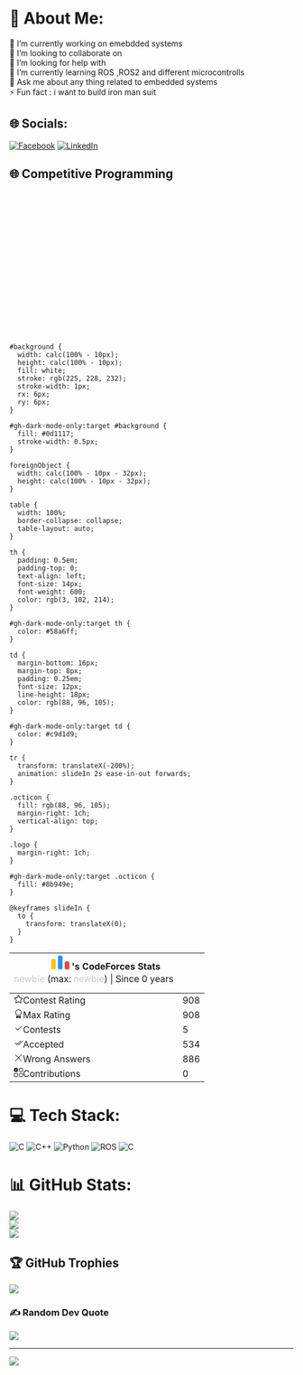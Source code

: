 # 💫 About Me:
🔭 I’m currently working on emebdded systems<br>👯 I’m looking to collaborate on <br>🤝 I’m looking for help with<br>🌱 I’m currently learning ROS ,ROS2 and different microcontrolls<br>💬 Ask me about any thing related to embedded systems <br>⚡ Fun fact : i want to build iron man suit 


## 🌐 Socials:
[![Facebook](https://img.shields.io/badge/Facebook-%231877F2.svg?logo=Facebook&logoColor=white)](https://facebook.com/https://www.facebook.com/ahmed.chammam.73) [![LinkedIn](https://img.shields.io/badge/LinkedIn-%230077B5.svg?logo=linkedin&logoColor=white)](https://linkedin.com/in/https://www.linkedin.com/in/ahmedfourat/)

## 🌐 Competitive Programming</b>

<svg id="gh-dark-mode-only" width="360" height="255" xmlns="http://www.w3.org/2000/svg">
  <style>
    svg {
      font-family: -apple-system, BlinkMacSystemFont, Segoe UI, Helvetica, Arial, sans-serif, Apple Color Emoji, Segoe UI Emoji;
      font-size: 14px;
      line-height: 21px;
    }

    #background {
      width: calc(100% - 10px);
      height: calc(100% - 10px);
      fill: white;
      stroke: rgb(225, 228, 232);
      stroke-width: 1px;
      rx: 6px;
      ry: 6px;
    }

    #gh-dark-mode-only:target #background {
      fill: #0d1117;
      stroke-width: 0.5px;
    }

    foreignObject {
      width: calc(100% - 10px - 32px);
      height: calc(100% - 10px - 32px);
    }

    table {
      width: 100%;
      border-collapse: collapse;
      table-layout: auto;
    }

    th {
      padding: 0.5em;
      padding-top: 0;
      text-align: left;
      font-size: 14px;
      font-weight: 600;
      color: rgb(3, 102, 214);
    }

    #gh-dark-mode-only:target th {
      color: #58a6ff;
    }

    td {
      margin-bottom: 16px;
      margin-top: 8px;
      padding: 0.25em;
      font-size: 12px;
      line-height: 18px;
      color: rgb(88, 96, 105);
    }

    #gh-dark-mode-only:target td {
      color: #c9d1d9;
    }

    tr {
      transform: translateX(-200%);
      animation: slideIn 2s ease-in-out forwards;
    }

    .octicon {
      fill: rgb(88, 96, 105);
      margin-right: 1ch;
      vertical-align: top;
    }

    .logo {
      margin-right: 1ch;
    }

    #gh-dark-mode-only:target .octicon {
      fill: #8b949e;
    }

    @keyframes slideIn {
      to {
        transform: translateX(0);
      }
    }
  </style>
  <g>
    <rect x="5" y="5" id="background" />
    <g>
      <foreignObject x="21" y="21" width="318" height="200">
        <div xmlns="http://www.w3.org/1999/xhtml">
          <table>
            <thead>
              <tr style="transform: translateX(0);">
                <th colspan="2" style="padding-bottom: 0; padding-left: 4px;">
                  <svg class="logo" width="32" height="25" viewBox="0 0 32 25" fill="none" xmlns="http://www.w3.org/2000/svg">
                    <rect y="6" width="8" height="18.125" rx="2" fill="#FFC107" />
                    <rect x="24" y="10.125" width="8" height="14" rx="2" fill="#F44336" />
                    <rect x="12" width="8" height="24.125" rx="2" fill="#2196F3" />
                  </svg>  's CodeForces Stats
                </th>
              </tr>
              <tr>
                <td style="padding-bottom: 15px">
                   <span style="color: #cec8c1">newbie </span> (max: <span style="color: #cec8c1">newbie</span>) | Since 0 years
                </td>
              </tr>
            </thead>
            <tbody>
              <tr>
                <td>
                  <svg xmlns="http://www.w3.org/2000/svg" width="16" height="16" fill="currentColor" class="octicon bi bi-star" viewBox="0 0 16 16">
                    <path fill-rule="evenodd" d="M2.866 14.85c-.078.444.36.791.746.593l4.39-2.256 4.389 2.256c.386.198.824-.149.746-.592l-.83-4.73 3.522-3.356c.33-.314.16-.888-.282-.95l-4.898-.696L8.465.792a.513.513 0 0 0-.927 0L5.354 5.12l-4.898.696c-.441.062-.612.636-.283.95l3.523 3.356-.83 4.73zm4.905-2.767-3.686 1.894.694-3.957a.565.565 0 0 0-.163-.505L1.71 6.745l4.052-.576a.525.525 0 0 0 .393-.288L8 2.223l1.847 3.658a.525.525 0 0 0 .393.288l4.052.575-2.906 2.77a.565.565 0 0 0-.163.506l.694 3.957-3.686-1.894a.503.503 0 0 0-.461 0z" />
                  </svg>Contest Rating
                </td>
                <td>908</td>
              </tr>
              <tr style="animation-delay: 150ms">
                <td>
                  <svg class="octicon bi bi-award" xmlns="http://www.w3.org/2000/svg" width="16" height="16" fill="currentColor" viewBox="0 0 16 16">
                    <path fill-rule="evenodd" d="M9.669.864 8 0 6.331.864l-1.858.282-.842 1.68-1.337 1.32L2.6 6l-.306 1.854 1.337 1.32.842 1.68 1.858.282L8 12l1.669-.864 1.858-.282.842-1.68 1.337-1.32L13.4 6l.306-1.854-1.337-1.32-.842-1.68L9.669.864zm1.196 1.193.684 1.365 1.086 1.072L12.387 6l.248 1.506-1.086 1.072-.684 1.365-1.51.229L8 10.874l-1.355-.702-1.51-.229-.684-1.365-1.086-1.072L3.614 6l-.25-1.506 1.087-1.072.684-1.365 1.51-.229L8 1.126l1.356.702 1.509.229z" />
                    <path d="M4 11.794V16l4-1 4 1v-4.206l-2.018.306L8 13.126 6.018 12.1 4 11.794z" />
                  </svg>Max Rating
                </td>
                <td>908</td>
              </tr>
              <tr style="animation-delay: 450ms">
                <td>
                  <svg xmlns="http://www.w3.org/2000/svg" width="16" height="16" fill="currentColor" class="octicon bi bi-check2 octicon" viewBox="0 0 16 16">
                    <path d="M13.854 3.646a.5.5 0 0 1 0 .708l-7 7a.5.5 0 0 1-.708 0l-3.5-3.5a.5.5 0 1 1 .708-.708L6.5 10.293l6.646-6.647a.5.5 0 0 1 .708 0z" />
                  </svg>Contests
                </td>
                <td> 5</td>
              </tr>
              <tr style="animation-delay: 600ms">
                <td>
                  <svg xmlns="http://www.w3.org/2000/svg" width="16" height="16" fill="currentColor" class="bi bi-check2-all octicon" viewBox="0 0 16 16">
                    <path d="M12.354 4.354a.5.5 0 0 0-.708-.708L5 10.293 1.854 7.146a.5.5 0 1 0-.708.708l3.5 3.5a.5.5 0 0 0 .708 0l7-7zm-4.208 7-.896-.897.707-.707.543.543 6.646-6.647a.5.5 0 0 1 .708.708l-7 7a.5.5 0 0 1-.708 0z" />
                    <path d="m5.354 7.146.896.897-.707.707-.897-.896a.5.5 0 1 1 .708-.708z" />
                  </svg>Accepted
                </td>
                <td>534</td>
              </tr>
              <tr style="animation-delay: 750ms">
                <td>
                  <svg xmlns="http://www.w3.org/2000/svg" width="16" height="16" fill="currentColor" class="bi bi-x-lg octicon" viewBox="0 0 16 16">
                    <path d="M2.146 2.854a.5.5 0 1 1 .708-.708L8 7.293l5.146-5.147a.5.5 0 0 1 .708.708L8.707 8l5.147 5.146a.5.5 0 0 1-.708.708L8 8.707l-5.146 5.147a.5.5 0 0 1-.708-.708L7.293 8 2.146 2.854Z" />
                  </svg>Wrong Answers
                </td>
                <td>886</td>
              </tr>
              <tr style="animation-delay: 300ms">
                <td>
                  <svg xmlns="http://www.w3.org/2000/svg" width="16" height="16" fill="currentColor" class="bi bi-ui-checks-grid octicon" viewBox="0 0 16 16">
                    <path d="M2 10h3a1 1 0 0 1 1 1v3a1 1 0 0 1-1 1H2a1 1 0 0 1-1-1v-3a1 1 0 0 1 1-1zm9-9h3a1 1 0 0 1 1 1v3a1 1 0 0 1-1 1h-3a1 1 0 0 1-1-1V2a1 1 0 0 1 1-1zm0 9a1 1 0 0 0-1 1v3a1 1 0 0 0 1 1h3a1 1 0 0 0 1-1v-3a1 1 0 0 0-1-1h-3zm0-10a2 2 0 0 0-2 2v3a2 2 0 0 0 2 2h3a2 2 0 0 0 2-2V2a2 2 0 0 0-2-2h-3zM2 9a2 2 0 0 0-2 2v3a2 2 0 0 0 2 2h3a2 2 0 0 0 2-2v-3a2 2 0 0 0-2-2H2zm7 2a2 2 0 0 1 2-2h3a2 2 0 0 1 2 2v3a2 2 0 0 1-2 2h-3a2 2 0 0 1-2-2v-3zM0 2a2 2 0 0 1 2-2h3a2 2 0 0 1 2 2v3a2 2 0 0 1-2 2H2a2 2 0 0 1-2-2V2zm5.354.854a.5.5 0 1 0-.708-.708L3 3.793l-.646-.647a.5.5 0 1 0-.708.708l1 1a.5.5 0 0 0 .708 0l2-2z" />
                  </svg>Contributions
                </td>
                <td>0</td>
              </tr>
            </tbody>
          </table>
        </div>
      </foreignObject>
    </g>
  </g>
</svg>


# 💻 Tech Stack:
![C](https://img.shields.io/badge/c-%2300599C.svg?style=for-the-badge&logo=c&logoColor=white) ![C++](https://img.shields.io/badge/c++-%2300599C.svg?style=for-the-badge&logo=c%2B%2B&logoColor=white) ![Python](https://img.shields.io/badge/python-3670A0?style=for-the-badge&logo=python&logoColor=ffdd54) ![ROS](https://img.shields.io/badge/ros-%230A0FF9.svg?style=for-the-badge&logo=ros&logoColor=white) ![C](https://img.shields.io/badge/c-%2300599C.svg?style=for-the-badge&logo=c&logoColor=white)
# 📊 GitHub Stats:
![](https://github-readme-stats.vercel.app/api?username=fourat153&theme=dark&hide_border=false&include_all_commits=true&count_private=true)<br/>
![](https://github-readme-streak-stats.herokuapp.com/?user=fourat153&theme=dark&hide_border=false)<br/>
![](https://github-readme-stats.vercel.app/api/top-langs/?username=fourat153&theme=dark&hide_border=false&include_all_commits=true&count_private=true&layout=compact)

## 🏆 GitHub Trophies
![](https://github-profile-trophy.vercel.app/?username=fourat153&theme=radical&no-frame=false&no-bg=true&margin-w=4)

### ✍️ Random Dev Quote
![](https://quotes-github-readme.vercel.app/api?type=horizontal&theme=radical)

---
[![](https://visitcount.itsvg.in/api?id=fourat153&icon=0&color=0)](https://visitcount.itsvg.in)

<!-- Proudly created with GPRM ( https://gprm.itsvg.in ) -->
